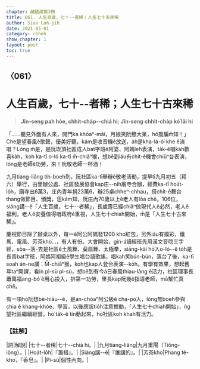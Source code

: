 ```yaml
---
chapter: 鹹酸甜第3冊
title: 061. 人生百歲，七十--者稀；人生七十古來稀
author: Siau Lah-jih
date: 2021-05-01
category: chheh
show_chapter: 1
layout: post
toc: true
---
```


## 〈061〉
# 人生百歲，七十--者稀；人生七十古來稀
> **Jîn-seng pah hòe, chhit-cha̍p--chiá hi; Jîn-seng chhit-cha̍p kó͘ lâi hi**
 
「……聽見外面有人來，開門ka khòaⁿ-māi，月娘笑阮戇大呆，hō͘風騙m̄知！」Che是望春風ê歌聲，優美好聽，kám是收音機ê放送，a̍h是kha-lá-ó͘-khe ê演唱？Lóng m̄是，是阮崁頂社區成人bat字班ê阿婆、阿媽leh表演，ta̍k-ê唱kah歡喜ka̍h，koh ka-tī o-ló ka-tī m̄-chiâⁿ猴，想bē到iáu有chit-ê機會chiūⁿ台表演，lóng是老師ê功勞，來！阮敬老師一杯酒！

九月tiang-liâng tih-boeh到，阮社區ka-tī舉辦ê敬老活動，提早tī九月初五（拜六）舉行，由里辦公處、社區發展協會kap庄--ni̍h廟寺合辦，經費ka-tī hoa̍t-lo̍h，廟寺出6萬3，庄內青年捐23萬6，辦25桌chheⁿ-chhau，搭chi̍t-ê舞台thang做節目、頒獎，恁kám知，阮庄內70歲以上ê老人有lōa chē，106位，siáng講--ê「人生百歲，七十--者稀」，長歲壽已經chiâⁿ做現代人ê必然，老人ê福利，老人ê安養值得咱政府ê重視，人生七十chiah開始，m̄是「人生七十古來稀」。

慶祝節目除了辦桌以外，每一ê阿公阿媽發1200 kho͘紅包，另外iáu有摸彩，鐵馬、電風、芳茶kho͘…，有人有份。大會開始，gín-á讀經班先用漢文音唸三字經，sòa--落-去是社區ê土風舞、葵扇舞、太極拳，siāng-kài hō͘人o-ló--ê to̍h是長青bat字班，阿媽阿祖級ê學生唱台語歌謠，唱kah笑bún-bún，落台了後，ka-tī soah án-ne講：M̄-chiâⁿ猴，koh也kap人登台表演--ko̍h。有學有效果，想起舊年taⁿ開課，看in pì-sù pì-sù，想bē到有今á日春風thiau-lāng ê活力，社區理事長蕭萬福ang-bó͘ ê用心投入，排第一功勞，里長kap阮幾ê指導老師，mā幫忙真chē。

有一項hō͘阮想bē-hiáu--ê，是án-chóaⁿ阿公級ê cha-po͘人，lóng無boeh參與chia ê khang-khòe、學習，以後應該tio̍h注意推動，「人生七十chiah開始」，ǹg望社區繼續經營，hō͘ ta̍k-ê tín動起來，hō͘社區koh khah有活力。

 
### 【註解】

|詞|解說|
|七十--者稀|七十--chiá hi。|
|九月tiang-liâng|九月重陽（Tiông-iông）。|
|Hoa̍t-lo̍h|『籌措』。|
|Siáng講--ê|『誰講的』。|
|芳茶kho͘|Phang tê-kho͘，『香皂』。|
|Pì-sù|個性內向。|
